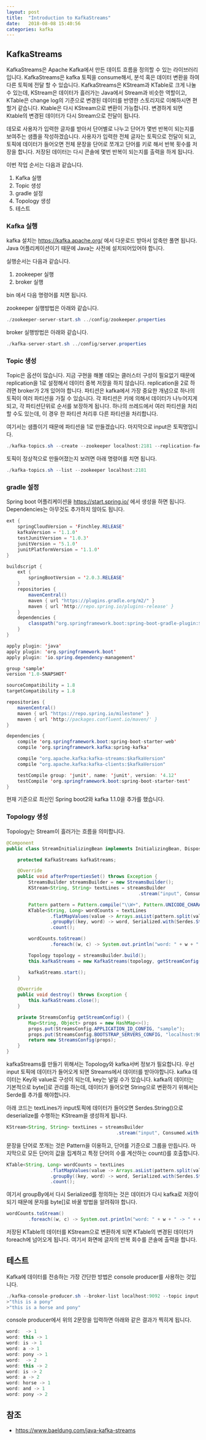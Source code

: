 ```yaml
---
layout: post
title:  "Introduction to KafkaStreams"
date:   2018-08-08 15:40:56
categories: kafka
---
```

## KafkaStreams
KafkaStreams은 Apache Kafka에서 만든 데이트 흐름을 정의할 수 있는 라이브러리 입니다.
KafkaStreams은 kafka 토픽을 consume해서, 분석 혹은 데이터 변환을 하여 다른 토픽에 전달 할 수 있습니다.
KafkaStreams은 KStream과 KTable로 크게 나눌 수 있는데, KStream은 데이터가 흘러가는 Java에서 Stream과 비슷한 역할이고, KTable은 change log의 기준으로 변경된 데이터를 반영한 스토리지로 이해하시면 편할거 같습니다. Ktable은 다시 KStream으로 변환이 가능합니다. 변경하게 되면 Ktable의 변경된 데이터가 다시 Stream으로 전달이 됩니다.

데모로 사용자가 입력한 글자를 받아서 단어별로 나누고 단어가 몇번 반복이 되는지를 보여주는 샘플을 작성하겠습니다. 사용자가 입력한 전체 글자는 토픽으로 전달이 되고, 토픽에 데이터가 들어오면 전체 문장을 단어로 쪼개고 단어를 키로 해서 반복 횟수를 저장을 합니다. 저장된 데이터는 다시 콘솔에 몇번 반복이 되는지를 출력을 하게 됩니다.

이번 작업 순서는 다음과 같습니다.
1. Kafka 실행
2. Topic 생성
3. gradle 설정
4. Topology 생성
5. 테스트


### Kafka 실행
kafka 설치는 https://kafka.apache.org/ 에서 다운로드 받아서 압축만 풀면 됩니다. Java 어플리케이션이기 때문에 Java는 사전에 설치되어있어야 합니다.

실행순서는 다음과 같습니다.
1. zookeeper 실행
2. broker 실행

bin 에서 다음 명령어를 치면 됩니다.

zookeeper 실행방법은 아래와 같습니다.
```java
./zookeeper-server-start.sh ../config/zookeeper.properties
```

broker 실행방법은 아래와 같습니다.
```java
./kafka-server-start.sh ../config/server.properties
```

### Topic 생성
Topic은 옵션이 많습니다. 지금 구현을 해볼 데모는 클러스터 구성이 필요없기 때문에 replication을 1로 설정해서 데이터 중복 저장을 하지 않습니다. replication을 2로 하려면 broker가 2개 있어야 합니다. 파티션은 kafka에서 가장 중요한 개념으로 하나의 토픽이 여러 파티션을 가질 수 있습니다. 각 파티션은 키에 의해서 데이터가 나누어지게 되고, 각 파티션단위로 순서를 보장하게 됩니다. 하나의 쓰레드에서 여러 파티션을 처리할 수도 있는데, 이 경우 한 파티션 처리후 다른 파티션을 처리합니다.

여기서는 샘플이기 때문에 파티션을 1로 만들겠습니다. 마지막으로 input은 토픽명입니다.

```java
./kafka-topics.sh --create --zookeeper localhost:2181 --replication-factor 1 --partitions 1 --topic input
```

토픽이 정상적으로 만들어졌는지 보려면 아래 명령어를 치면 됩니다.
```java
./kafka-topics.sh --list --zookeeper localhost:2181
```

### gradle 설정
Spring boot 어플리케이션을 https://start.spring.io/ 에서 생성을 하면 됩니다.
Dependencies는 아무것도 추가하지 않아도 됩니다.

```java
ext {
    springCloudVersion = 'Finchley.RELEASE'
    kafkaVersion = '1.1.0'
    testJunitVersion = '1.0.3'
    junitVersion = '5.1.0'
    junitPlatformVersion = '1.1.0'
}

buildscript {
    ext {
        springBootVersion = '2.0.3.RELEASE'
    }
    repositories {
        mavenCentral()
        maven { url "https://plugins.gradle.org/m2/" }
        maven { url 'http://repo.spring.io/plugins-release' }
    }
    dependencies {
        classpath("org.springframework.boot:spring-boot-gradle-plugin:${springBootVersion}")
    }
}

apply plugin: 'java'
apply plugin: 'org.springframework.boot'
apply plugin: 'io.spring.dependency-management'

group 'sample'
version '1.0-SNAPSHOT'

sourceCompatibility = 1.8
targetCompatibility = 1.8

repositories {
    mavenCentral()
    maven { url "https://repo.spring.io/milestone" }
    maven { url 'http://packages.confluent.io/maven/' }
}

dependencies {
    compile 'org.springframework.boot:spring-boot-starter-web'
    compile 'org.springframework.kafka:spring-kafka'

    compile "org.apache.kafka:kafka-streams:$kafkaVersion"
    compile "org.apache.kafka:kafka-clients:$kafkaVersion"

    testCompile group: 'junit', name: 'junit', version: '4.12'
    testCompile 'org.springframework.boot:spring-boot-starter-test'
}
```
현재 기준으로 최신인 Spring boot2와 kafka 1.1.0을 추가를 했습니다.

### Topology 생성
Topology는 Stream이 흘러가는 흐름을 의미합니다.

```java
@Component
public class StreamInitializingBean implements InitializingBean, DisposableBean {

    protected KafkaStreams kafkaStreams;

    @Override
    public void afterPropertiesSet() throws Exception {
        StreamsBuilder streamsBuilder = new StreamsBuilder();
        KStream<String, String> textLines = streamsBuilder
                                                .stream("input", Consumed.with(Serdes.String(), Serdes.String()));

        Pattern pattern = Pattern.compile("\\W+", Pattern.UNICODE_CHARACTER_CLASS);
        KTable<String, Long> wordCounts = textLines
                .flatMapValues(value -> Arrays.asList(pattern.split(value.toLowerCase())))
                .groupBy((key, word) -> word, Serialized.with(Serdes.String(), Serdes.String()))
                .count();

        wordCounts.toStream()
                .foreach((w, c) -> System.out.println("word: " + w + " -> " + c));

        Topology topology = streamsBuilder.build();
        this.kafkaStreams = new KafkaStreams(topology, getStreamConfig());

        kafkaStreams.start();
    }

    @Override
    public void destroy() throws Exception {
        this.kafkaStreams.close();
    }

    private StreamsConfig getStreamConfig() {
        Map<String, Object> props = new HashMap<>();
        props.put(StreamsConfig.APPLICATION_ID_CONFIG, "sample");
        props.put(StreamsConfig.BOOTSTRAP_SERVERS_CONFIG, "localhost:9092");
        return new StreamsConfig(props);
    }
}
```
kafkaStreams를 만들기 위해서는 Topology와 kafka서버 정보가 필요합니다.
우선 input 토픽에 데이터가 들어오게 되면 Streams에서 데이터를 받아야합니다. kafka 데이터는 Key와 value로 구성이 되는데, key는 널일 수가 있습니다. kafka의 데이터는 기본적으로 byte[]로 관리를 하는데, 데이터가 들어오면 String으로 변환하기 위해서는 Serde를 추가를 해야합니다.

아래 코드는 textLines가 input토픽에 데이터가 들어오면 Serdes.String()으로 deserialize를 수행하는 KStream을 생성하게 됩니다.

```java
KStream<String, String> textLines = streamsBuilder
                                        .stream("input", Consumed.with(Serdes.String(), Serdes.String()));
```

문장을 단어로 쪼개는 것은 Pattern을 이용하고, 단어를 기준으로 그룹을 만듭니다.
마지막으로 모든 단어의 값을 집계하고 특정 단어의 수를 계산하는 count()를 호출합니다.
```java
KTable<String, Long> wordCounts = textLines
                .flatMapValues(value -> Arrays.asList(pattern.split(value.toLowerCase())))
                .groupBy((key, word) -> word, Serialized.with(Serdes.String(), Serdes.String()))
                .count();
```    
여기서 groupBy에서 다시 Serialized를 정의하는 것은 데이터가 다시 kafka로 저장이 되기 때문에 문자를 byte[]로 바꿀 방법을 알려줘야 합니다.

```java
wordCounts.toStream()
        .foreach((w, c) -> System.out.println("word: " + w + " -> " + c));
```
저장된 KTable의 데이터를 KStream으로 변환하게 되면 KTable의 변경된 데이터가 foreach에 넘어오게 됩니다. 여기서 화면에 글자의 반복 회수를 콘솔에 출력을 합니다.

## 테스트
Kafka에 데이터를 전송하는 가장 간단한 방법은 console producer를 사용하는 것입니다.
```java
./kafka-console-producer.sh --broker-list localhost:9092 --topic input
>"this is a pony"
>"this is a horse and pony"
```
console producer에서 위의 2문장을 입력하면 아래와 같은 결과가 찍히게 됩니다.

```java
word:  -> 1
word: this -> 1
word: is -> 1
word: a -> 1
word: pony -> 1
word:  -> 2
word: this -> 2
word: is -> 2
word: a -> 2
word: horse -> 1
word: and -> 1
word: pony -> 2
```

## 참조
* https://www.baeldung.com/java-kafka-streams

